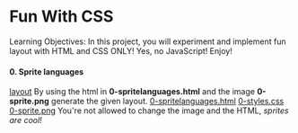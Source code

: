 # Fun With CSS
Learning Objectives:
In this project, you will experiment and implement fun layout with HTML and CSS ONLY!
Yes, no JavaScript!
Enjoy!

#### 0. Sprite languages
[layout](https://holbertonintranet.s3.amazonaws.com/uploads/medias/2020/2/94aa60f76c412f40a87b.png?X-Amz-Algorithm=AWS4-HMAC-SHA256&X-Amz-Credential=AKIARDDGGGOUWMNL5ANN%2F20210822%2Fus-east-1%2Fs3%2Faws4_request&X-Amz-Date=20210822T193709Z&X-Amz-Expires=86400&X-Amz-SignedHeaders=host&X-Amz-Signature=3a4271ea59517744f500a71c3b4f5305a5eb40715db087ff46f9e0379a423fd7)
By using the html in **0-spritelanguages.html** and the image **0-sprite.png** generate the given layout.
[0-spritelanguages.html](0-Spritelanguages.html)
[0-styles.css](0-styles.css)
[0-sprite.png](0-sprite.png)
You're not allowed to change the image and the HTML, *sprites are cool!*

